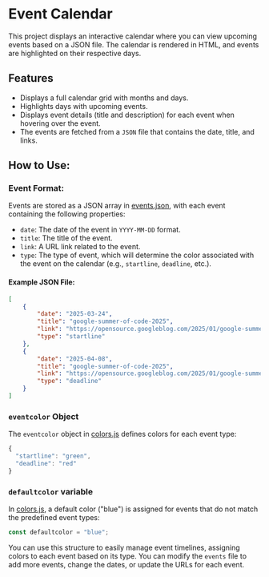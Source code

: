 # Event Calendar

This project displays an interactive calendar where you can view upcoming events based on a JSON file. The calendar is rendered in HTML, and events are highlighted on their respective days.

## Features

- Displays a full calendar grid with months and days.
- Highlights days with upcoming events.
- Displays event details (title and description) for each event when hovering over the event.
- The events are fetched from a `JSON` file that contains the date, title, and links.

## How to Use:

### Event Format:
Events are stored as a JSON array in [events.json](https://github.com/VijaySamant4368/hashcalendar/blob/main/events.json), with each event containing the following properties:
- `date`: The date of the event in `YYYY-MM-DD` format.
- `title`: The title of the event.
- `link`: A URL link related to the event.
- `type`: The type of event, which will determine the color associated with the event on the calendar (e.g., `startline`, `deadline`, etc.).

#### Example JSON File:
```json
[
    {
        "date": "2025-03-24",
        "title": "google-summer-of-code-2025",
        "link": "https://opensource.googleblog.com/2025/01/google-summer-of-code-2025-is-here.html",
        "type": "startline"
    },
    {
        "date": "2025-04-08",
        "title": "google-summer-of-code-2025",
        "link": "https://opensource.googleblog.com/2025/01/google-summer-of-code-2025-is-here.html",
        "type": "deadline"
    }
]
```

### `eventcolor` Object

The `eventcolor` object in [colors.js](https://github.com/VijaySamant4368/hashcalendar/blob/main/colors.js) defines colors for each event type:

```javascript
{
  "startline": "green",
  "deadline": "red"
}
```

### `defaultcolor` variable

In [colors.js](https://github.com/VijaySamant4368/hashcalendar/blob/main/colors.js), a default color ("blue") is assigned for events that do not match the predefined event types:

```javascript
const defaultcolor = "blue";
```

You can use this structure to easily manage event timelines, assigning colors to each event based on its type. You can modify the `events` file to add more events, change the dates, or update the URLs for each event.
